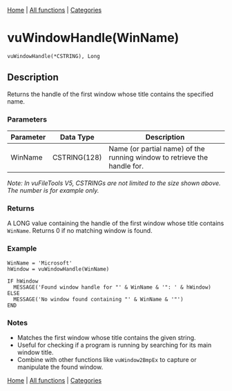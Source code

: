 [Home](../index.md) | [All functions](index.md) | [Categories](../categories/index.md)

# vuWindowHandle(WinName)

```Prototype
vuWindowHandle(*CSTRING), Long
```


## Description
Returns the handle of the first window whose title contains the specified name.

### Parameters

| Parameter | Data Type    | Description                                                                 |
|-----------|--------------|-----------------------------------------------------------------------------|
| WinName   | CSTRING(128) | Name (or partial name) of the running window to retrieve the handle for.    |

_Note: In vuFileTools V5, CSTRINGs are not limited to the size shown above. The number is for example only._

### Returns
A LONG value containing the handle of the first window whose title contains `WinName`. Returns 0 if no matching window is found.

### Example

```Clarion
WinName = 'Microsoft'
hWindow = vuWindowHandle(WinName)

IF hWindow
  MESSAGE('Found window handle for "' & WinName & '": ' & hWindow)
ELSE
  MESSAGE('No window found containing "' & WinName & '"')
END
```

### Notes
- Matches the first window whose title contains the given string.  
- Useful for checking if a program is running by searching for its main window title.  
- Combine with other functions like `vuWindow2BmpEx` to capture or manipulate the found window.

[Home](../index.md) | [All functions](index.md) | [Categories](../categories/index.md)

